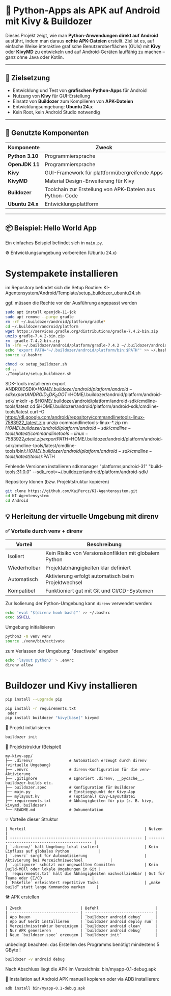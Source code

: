 # 📱 Python-Apps als APK auf Android mit Kivy & Buildozer

Dieses Projekt zeigt, wie man **Python-Anwendungen direkt auf Android** ausführt, indem man daraus **echte APK-Dateien** erstellt. Ziel ist es, auf einfache Weise interaktive grafische Benutzeroberflächen (GUIs) mit **Kivy** oder **KivyMD** zu entwickeln und auf Android-Geräten lauffähig zu machen – ganz ohne Java oder Kotlin.

---

## 🎯 Zielsetzung

- Entwicklung und Test von **grafischen Python-Apps** für Android
- Nutzung von **Kivy** für GUI-Erstellung
- Einsatz von **Buildozer** zum Kompilieren von **APK-Dateien**
- Entwicklungsumgebung: **Ubuntu 24.x**
- Kein Root, kein Android Studio notwendig

---

## 🧰 Genutzte Komponenten

| Komponente | Zweck |
|------------|-------|
| **Python 3.10**  | Programmiersprache |
| **OpenJDK 11**   | Programmiersprache |
| **Kivy**         | GUI-Framework für plattformübergreifende Apps |
| **KivyMD**       | Material Design-Erweiterung für Kivy |
| **Buildozer**    | Toolchain zur Erstellung von APK-Dateien aus Python-Code |
| **Ubuntu 24.x**  | Entwicklungsplattform |

---

## 📦 Beispiel: Hello World App

Ein einfaches Beispiel befindet sich in `main.py`.



⚙️ Entwicklungsumgebung vorbereiten (Ubuntu 24.x)

# Systempakete installieren
im Repository befindet sich die Setup Routine: KI-Agentensystem/Android/Template/setup_buildozer_ubuntu24.sh

ggf. müssen die Rechte vor der Ausführung angepasst werden
```bash
sudo apt install openjdk-11-jdk
sudo apt remove --purge gradle
rm -rf ~/.buildozer/android/platform/gradle*
cd ~/.buildozer/android/platform
wget https://services.gradle.org/distributions/gradle-7.4.2-bin.zip
unzip gradle-7.4.2-bin.zip
rm  gradle-7.4.2-bin.zip
ln -sfn ~/.buildozer/android/platform/gradle-7.4.2 ~/.buildozer/android/platform/gradle
echo 'export PATH="~/.buildozer/android/platform/bin:$PATH"' >> ~/.bashrc
source ~/.bashrc

chmod +x setup_buildozer.sh
cd ..
./Template/setup_buildozer.sh
```

SDK-Tools installieren
export ANDROIDSDK=$HOME/.buildozer/android/platform/android-sdk
export ANDROID_SDK_ROOT=$HOME/.buildozer/android/platform/android-sdk/
mkdir -p $HOME/.buildozer/android/platform/android-sdk/cmdline-tools/latest
cd $HOME/.buildozer/android/platform/android-sdk/cmdline-tools/latest
curl -O https://dl.google.com/android/repository/commandlinetools-linux-7583922_latest.zip
unzip commandlinetools-linux-*.zip
rm $HOME/.buildozer/android/platform/android-sdk/cmdline-tools/latest/commandlinetools-linux-7583922_latest.zip
export PATH=$HOME/.buildozer/android/platform/android-sdk/cmdline-tools/latest/cmdline-tools/bin/:$HOME/.buildozer/android/platform/android-sdk/cmdline-tools/latest/tools/:$PATH

Fehlende Versionen installieren
sdkmanager "platforms;android-31" "build-tools;31.0.0" --sdk_root=~/.buildozer/android/platform/android-sdk/


Repository klonen (bzw. Projektstruktur kopieren)
```bash
git clone https://github.com/KaiPercz/KI-Agentensystem.git
cd KI-Agentensystem
cd Android
```

## 💡 Herleitung der virtuelle Umgebung mit direnv
### ✅ Vorteile durch venv + direnv

| Vorteil | Beschreibung |
|--------|--------------|
| Isoliert | Kein Risiko von Versionskonflikten mit globalem Python |
| Wiederholbar | Projektabhängigkeiten klar definiert |
| Automatisch | Aktivierung erfolgt automatisch beim Projektwechsel |
| Kompatibel | Funktioniert gut mit Git und CI/CD-Systemen |

Zur Isolierung der Python-Umgebung kann `direnv` verwendet werden:

```bash
echo 'eval "$(direnv hook bash)"' >> ~/.bashrc 
exec $SHELL
```

Umgebung initialisieren
```bash
python3 -m venv venv
source ./venv/bin/activate
```

zum Verlassen der Umgebung: "deactivate" eingeben

```bash
echo 'layout python3' > .envrc
direnv allow
```

# Buildozer und Kivy installieren
```bash
pip install --upgrade pip

pip install -r requirements.txt
 oder
pip install buildozer "kivy[base]" kivymd
```

🔧 Projekt initialisieren
```bash
buildozer init
```

📁 Projektstruktur (Beispiel)
```text
my-kivy-app/
├── .direnv/                # Automatisch erzeugt durch direnv (virtuelle Umgebung)
├── .envrc                  # direnv-Konfiguration für die venv-Aktivierung
├── .gitignore              # Ignoriert .direnv, __pycache__, buildozer-builds etc.
├── buildozer.spec          # Konfiguration für Buildozer
├── main.py                 # Einstiegspunkt der Kivy-App
├── mylayout.kv             # (optional) Kivy-Layoutdatei
├── requirements.txt        # Abhängigkeiten für pip (z. B. kivy, kivymd, buildozer)
└── README.md               # Dokumentation
```

💡 Vorteile dieser Struktur
```text
| Vorteil                                                    | Nutzen                                        |
| ---------------------------------------------------------- | --------------------------------------------- |
| `.direnv/` hält Umgebung lokal isoliert                    | Kein Einfluss auf globales Python             |
| `.envrc` sorgt für Automatisierung                         | Aktivierung bei Verzeichniswechsel            |
| `.gitignore` schützt vor ungewolltem Committen             | Kein Build-Müll oder lokale Umgebungen in Git |
| `requirements.txt` hält die Abhängigkeiten nachvollziehbar | Gut für Teams oder CI/CD                      |
| `Makefile` erleichtert repetitive Tasks                    | „make build“ statt lange Kommandos merken     |
```


🛠 APK erstellen

```text
| Zweck                          | Befehl                         |
| ------------------------------ | ------------------------------ |
| App bauen                      | `buildozer android debug`      |
| App auf Gerät installieren     | `buildozer android deploy run` |
| Verzeichnisstruktur bereinigen | `buildozer android clean`      |
| Nur APK generieren             | `buildozer android debug`      |
| Neue `buildozer.spec` erzeugen | `buildozer init`               |
```

unbedingt beachten: das Erstellen des Programms benötigt mindestens 5 GByte !

```bash
buildozer -v android debug
```

Nach Abschluss liegt die APK im Verzeichnis:
bin/myapp-0.1-debug.apk

📲 Installation auf Android
APK manuell kopieren oder via ADB installieren:

```bash
adb install bin/myapp-0.1-debug.apk
```
